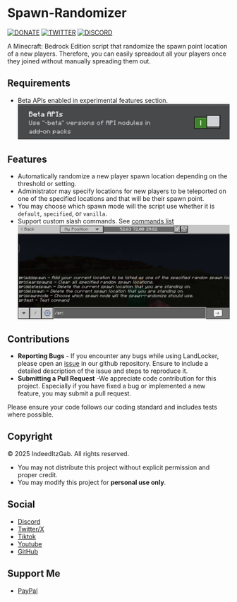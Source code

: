 # Spawn-Randomizer
[![DONATE](https://img.shields.io/badge/Donate-PayPal-green.svg)](https://www.paypal.me/GabrielBondoc09)
[![TWITTER](https://img.shields.io/twitter/follow/IndeedItzGab)](https://x.com/IndeedItzGab?t=UL3bhR8CksHJSWn89duhuA&s=09)
[![DISCORD](https://badgen.net/badge/icon/discord?icon=discord&label)](https://discord.gg/23vG3Np6AH)

A Minecraft: Bedrock Edition script that randomize the spawn point location of a new players. Therefore, you can easily spreadout all your players once they joined without manually spreading them out.

## Requirements
- Beta APIs enabled in experimental features section.
![beta_api](docs/images/beta_apis.jpg)

## Features
- Automatically randomize a new player spawn location depending on the threshold or setting.
- Administrator may specify locations for new players to be teleported on one of the specified locations and that will be their spawn point.
- You may choose which spawn mode will the script use whether it is `default`, `specified`, or `vanilla`.
- Support custom slash commands. See [commands list](docs/COMMANDS.md)
![commands example](docs/images/example.jpg)

## Contributions
- **Reporting Bugs** - If you encounter any bugs while using LandLocker, please open an [issue](https://github.com/IndeedItzGab/Spawn-Randomizer/issues/new) in our github repository. Ensure to include a detailed description of the issue and steps to reproduce it.
- **Submitting a Pull Request** -We appreciate code contribution for this project. Especially if you have fixed a bug or implemented a new feature, you may submit a pull request.

Please ensure your code follows our coding standard and includes tests where possible.

## Copyright
© 2025 IndeedItzGab. All rights reserved.
- You may not distribute this project without explicit permission and proper credit.
- You may modify this project for **personal use only**.

## Social
- [Discord](https://discord.gg/4TceQdswpW)
- [Twitter/X](https://x.com/IndeedItzGab?t=mVb6cc54QfokUthzfjZrXQ&s=09)
- [Tiktok](https://www.tiktok.com/@indeeditzgab?_t=ZS-8wILO97Irf6&_r=1)
- [Youtube](https://youtube.com/@indeeditzgab?si=aTD1oMnwc6g6NS9L)
- [GitHub](https://github.com/IndeedItzGab)

## Support Me
- [PayPal](https://www.paypal.me/GabrielBondoc09)
